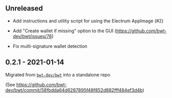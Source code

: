 ## Unreleased

- Add instructions and utility script for using the Electrum AppImage (#2)

- Add "Create wallet if missing" option to the GUI (https://github.com/bwt-dev/bwt/issues/76)

- Fix multi-signature wallet detection

## 0.2.1 - 2021-01-14

Migrated from [`bwt-dev/bwt`](https://github.com/bwt-dev/bwt) into a standalone repo

(See https://github.com/bwt-dev/bwt/commit/58fbdda64d6287895f48f852d882fff484ef3d4b)
